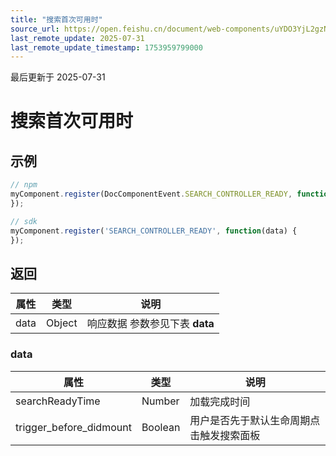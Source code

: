 ```yaml
---
title: "搜索首次可用时"
source_url: https://open.feishu.cn/document/web-components/uYDO3YjL2gzN24iN3cjN/event-listener/on-search-controller-ready
last_remote_update: 2025-07-31
last_remote_update_timestamp: 1753959799000
---
```

最后更新于 2025-07-31

# 搜索首次可用时

## 示例
```js
// npm
myComponent.register(DocComponentEvent.SEARCH_CONTROLLER_READY, function(data) {
});

// sdk
myComponent.register('SEARCH_CONTROLLER_READY', function(data) {
});
```

## 返回
|属性|	类型|	说明|
| ---|----- | ------- | 
|data|	Object | 响应数据 参数参见下表 **data** |

### data
|属性|	类型|	说明|
| ---|----- | ------ | 
|searchReadyTime|	Number|	加载完成时间
|trigger_before_didmount|	Boolean|	用户是否先于默认生命周期点击触发搜索面板
